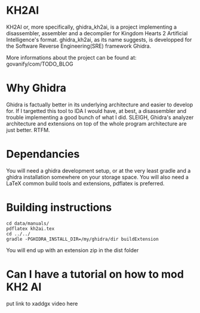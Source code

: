 KH2AI
=====

KH2AI or, more specifically, ghidra_kh2ai, is a project implementing a
disassembler, assembler and a decompiler for Kingdom Hearts 2 
Artificial Intelligence's format. 
ghidra_kh2ai, as its name suggests, is developped for the Software Reverse
Engineering(SRE) framework Ghidra.

More informations about the project can be found at: govanify/com/TODO_BLOG

# Why Ghidra

Ghidra is factually better in its underlying architecture and easier to develop
for. If I targetted this tool to IDA I would have, at best, a disassembler and
trouble implementing a good bunch of what I did. SLEIGH, Ghidra's analyzer
architecture and extensions on top of the whole program architecture are just
better. RTFM.

# Dependancies

You will need a ghidra development setup, or at the very least gradle and a
ghidra installation somewhere on your storage space. You will also need a LaTeX
common build tools and extensions, pdflatex is preferred.

# Building instructions

```
cd data/manuals/
pdflatex kh2ai.tex
cd ../../
gradle -PGHIDRA_INSTALL_DIR=/my/ghidra/dir buildExtension
```

You will end up with an extension zip in the dist folder

# Can I have a tutorial on how to mod KH2 AI

put link to xaddgx video here

